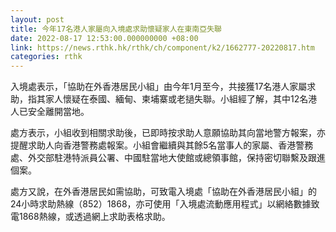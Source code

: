 ```yaml
---
layout: post
title: 今年17名港人家屬向入境處求助懷疑家人在東南亞失聯
date: 2022-08-17 12:53:00.000000000 +08:00
link: https://news.rthk.hk/rthk/ch/component/k2/1662777-20220817.htm
categories: rthk
---
```


入境處表示，「協助在外香港居民小組」由今年1月至今，共接獲17名港人家屬求助，指其家人懷疑在泰國、緬甸、柬埔寨或老撾失聯。小組經了解，其中12名港人已安全離開當地。 

處方表示，小組收到相關求助後，已即時按求助人意願協助其向當地警方報案，亦提醒求助人向香港警務處報案。小組會繼續與其餘5名當事人的家屬、香港警務處、外交部駐港特派員公署、中國駐當地大使館或總領事館，保持密切聯繫及跟進個案。 

處方又說，在外香港居民如需協助，可致電入境處「協助在外香港居民小組」的24小時求助熱線（852）1868，亦可使用「入境處流動應用程式」以網絡數據致電1868熱線，或透過網上求助表格求助。
